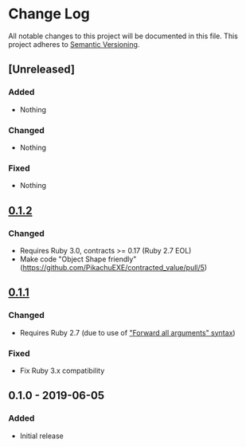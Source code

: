 # Change Log
All notable changes to this project will be documented in this file.
This project adheres to [Semantic Versioning](http://semver.org/).


## [Unreleased]

### Added

- Nothing

### Changed

- Nothing

### Fixed

- Nothing


## [0.1.2]

### Changed

- Requires Ruby 3.0, contracts >= 0.17 (Ruby 2.7 EOL)
- Make code "Object Shape friendly"
  (https://github.com/PikachuEXE/contracted_value/pull/5)


## [0.1.1]

### Changed

- Requires Ruby 2.7 (due to use of ["Forward all arguments" syntax](https://rubyreferences.github.io/rubychanges/2.7.html#keyword-argument-related-changes))

### Fixed

- Fix Ruby 3.x compatibility


## 0.1.0 - 2019-06-05

### Added

- Initial release

[0.1.2]: https://github.com/PikachuEXE/contracted_value/compare/v0.1.1...v0.1.2
[0.1.1]: https://github.com/PikachuEXE/contracted_value/compare/v0.1.0...v0.1.1
